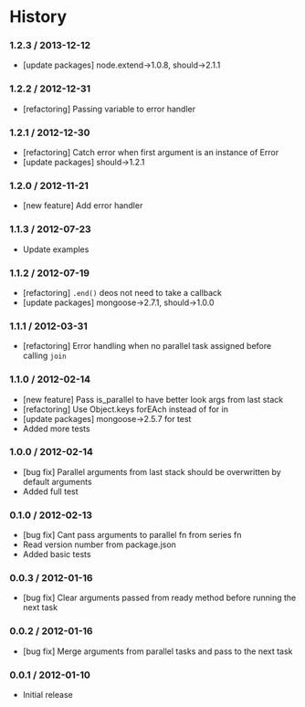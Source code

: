 # History

###  1.2.3 / 2013-12-12

- [update packages] node.extend->1.0.8, should->2.1.1



###  1.2.2 / 2012-12-31

- [refactoring] Passing variable to error handler



###  1.2.1 / 2012-12-30

- [refactoring] Catch error when first argument is an instance of Error
- [update packages] should->1.2.1



###  1.2.0 / 2012-11-21

- [new feature] Add error handler



###  1.1.3 / 2012-07-23

- Update examples



###  1.1.2 / 2012-07-19

- [refactoring] `.end()` deos not need to take a callback
- [update packages] mongoose->2.7.1, should->1.0.0



###  1.1.1 / 2012-03-31

- [refactoring] Error handling when no parallel task assigned before calling `join`



###  1.1.0 / 2012-02-14

- [new feature] Pass is_parallel to have better look args from last stack
- [refactoring] Use Object.keys forEAch instead of for in
- [update packages] mongoose->2.5.7 for test
- Added more tests



###  1.0.0 / 2012-02-14

- [bug fix] Parallel arguments from last stack should be overwritten by default arguments
- Added full test



###  0.1.0 / 2012-02-13

- [bug fix] Cant pass arguments to parallel fn from series fn
- Read version number from package.json
- Added basic tests



###  0.0.3 / 2012-01-16

- [bug fix] Clear arguments passed from ready method before running the next task



###  0.0.2 / 2012-01-16

- [bug fix] Merge arguments from parallel tasks and pass to the next task



###  0.0.1 / 2012-01-10

- Initial release
